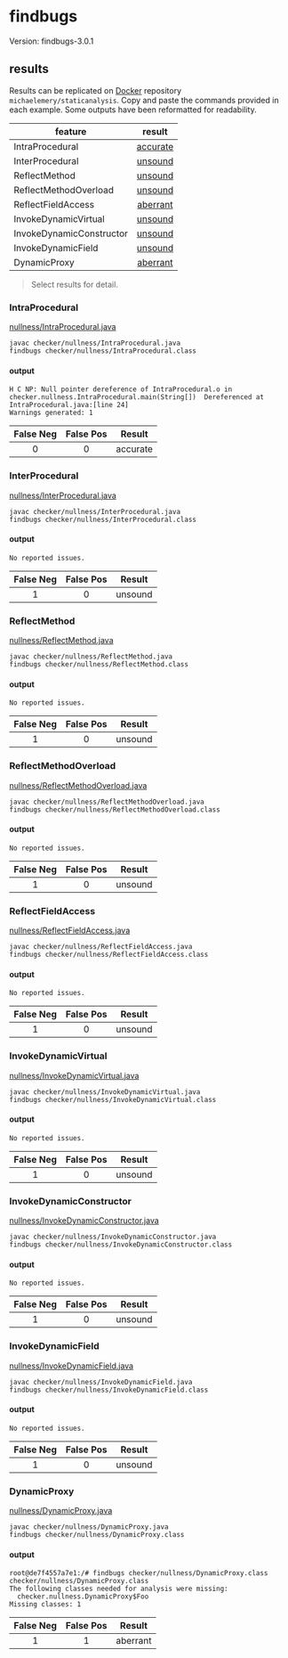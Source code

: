 # findbugs

Version: findbugs-3.0.1

## results

Results can be replicated on [Docker](https://docs.docker.com/docker-hub/) repository `michaelemery/staticanalysis`. Copy and paste the commands provided in each example. Some outputs have been reformatted for readability.

| feature | result |
| --- | :---: |
| IntraProcedural | [accurate](https://github.com/michaelemery/staticanalysis/blob/master/checker/nullness/findbugs.md#IntraProcedural) |
| InterProcedural | [unsound](https://github.com/michaelemery/staticanalysis/blob/master/checker/nullness/findbugs.md#InterProcedural) |
| ReflectMethod | [unsound](https://github.com/michaelemery/staticanalysis/blob/master/checker/nullness/findbugs.md#reflectmethodinvoke) |
| ReflectMethodOverload | [unsound](https://github.com/michaelemery/staticanalysis/blob/master/checker/nullness/findbugs.md#reflectmethodinvoke) |
| ReflectFieldAccess | [aberrant](https://github.com/michaelemery/staticanalysis/blob/master/checker/nullness/findbugs.md#reflectoverloadinvoke) |
| InvokeDynamicVirtual | [unsound](https://github.com/michaelemery/staticanalysis/blob/master/checker/nullness/findbugs.md#reflectmethodhandle) |
| InvokeDynamicConstructor | [unsound](https://github.com/michaelemery/staticanalysis/blob/master/checker/nullness/findbugs.md#reflectfieldaccess) |
| InvokeDynamicField | [unsound](https://github.com/michaelemery/staticanalysis/blob/master/checker/nullness/findbugs.md#reflectfieldaccess) |
| DynamicProxy | [aberrant](https://github.com/michaelemery/staticanalysis/blob/master/checker/nullness/findbugs.md#dynamicproxy) |

> Select results for detail.

### IntraProcedural

[nullness/IntraProcedural.java](https://github.com/michaelemery/staticanalysis/blob/master/checker/nullness/IntraProcedural.java)

```
javac checker/nullness/IntraProcedural.java
findbugs checker/nullness/IntraProcedural.class
```

#### output

```
H C NP: Null pointer dereference of IntraProcedural.o in checker.nullness.IntraProcedural.main(String[])  Dereferenced at IntraProcedural.java:[line 24]
Warnings generated: 1
```

| False Neg | False Pos | Result |
| :---: | :---: | :---: |
| 0 | 0 | accurate |

### InterProcedural

[nullness/InterProcedural.java](https://github.com/michaelemery/staticanalysis/blob/master/checker/nullness/InterProcedural.java)

```
javac checker/nullness/InterProcedural.java
findbugs checker/nullness/InterProcedural.class
```

#### output

```
No reported issues.
```

| False Neg | False Pos | Result |
| :---: | :---: | :---: |
| 1 | 0 | unsound |

### ReflectMethod

[nullness/ReflectMethod.java](https://github.com/michaelemery/staticanalysis/blob/master/checker/nullness/ReflectMethod.java)

```
javac checker/nullness/ReflectMethod.java
findbugs checker/nullness/ReflectMethod.class
```

#### output

```
No reported issues.
```

| False Neg | False Pos | Result |
| :---: | :---: | :---: |
| 1 | 0 | unsound |

### ReflectMethodOverload

[nullness/ReflectMethodOverload.java](https://github.com/michaelemery/staticanalysis/blob/master/checker/nullness/ReflectMethodOverload.java)

```
javac checker/nullness/ReflectMethodOverload.java
findbugs checker/nullness/ReflectMethodOverload.class
```

#### output

```
No reported issues.
```

| False Neg | False Pos | Result |
| :---: | :---: | :---: |
| 1 | 0 | unsound |

### ReflectFieldAccess

[nullness/ReflectFieldAccess.java](https://github.com/michaelemery/staticanalysis/blob/master/checker/nullness/ReflectFieldAccess.java)

```
javac checker/nullness/ReflectFieldAccess.java
findbugs checker/nullness/ReflectFieldAccess.class
```

#### output

```
No reported issues.
```

| False Neg | False Pos | Result |
| :---: | :---: | :---: |
| 1 | 0 | unsound |

### InvokeDynamicVirtual

[nullness/InvokeDynamicVirtual.java](https://github.com/michaelemery/staticanalysis/blob/master/checker/nullness/InvokeDynamicVirtual.java)

```
javac checker/nullness/InvokeDynamicVirtual.java
findbugs checker/nullness/InvokeDynamicVirtual.class
```

#### output

```
No reported issues.
```

| False Neg | False Pos | Result |
| :---: | :---: | :---: |
| 1 | 0 | unsound |

### InvokeDynamicConstructor

[nullness/InvokeDynamicConstructor.java](https://github.com/michaelemery/staticanalysis/blob/master/checker/nullness/InvokeDynamicConstructor.java)

```
javac checker/nullness/InvokeDynamicConstructor.java
findbugs checker/nullness/InvokeDynamicConstructor.class
```

#### output

```
No reported issues.
```

| False Neg | False Pos | Result |
| :---: | :---: | :---: |
| 1 | 0 | unsound |

### InvokeDynamicField

[nullness/InvokeDynamicField.java](https://github.com/michaelemery/staticanalysis/blob/master/checker/nullness/InvokeDynamicField.java)

```
javac checker/nullness/InvokeDynamicField.java
findbugs checker/nullness/InvokeDynamicField.class
```

#### output

```
No reported issues.
```

| False Neg | False Pos | Result |
| :---: | :---: | :---: |
| 1 | 0 | unsound |

### DynamicProxy

[nullness/DynamicProxy.java](https://github.com/michaelemery/staticanalysis/blob/master/checker/nullness/DynamicProxy.java)

```
javac checker/nullness/DynamicProxy.java
findbugs checker/nullness/DynamicProxy.class
```

#### output

```
root@de7f4557a7e1:/# findbugs checker/nullness/DynamicProxy.class checker/nullness/DynamicProxy.class
The following classes needed for analysis were missing:
  checker.nullness.DynamicProxy$Foo
Missing classes: 1
```

| False Neg | False Pos | Result |
| :---: | :---: | :---: |
| 1| 1 | aberrant |
